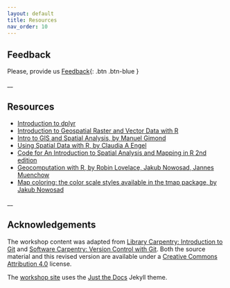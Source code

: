 ```yaml
---
layout: default
title: Resources
nav_order: 10
---
```


## Feedback

Please, provide us [Feedback](http://bit.ly/RCfeedbackwinter2018){: .btn .btn-blue } 


__


## Resources

* [Introduction to dplyr](https://cran.r-project.org/web/packages/dplyr/vignettes/dplyr.html)
* [Introduction to Geospatial Raster and Vector Data with R](https://datacarpentry.org/r-raster-vector-geospatial/)
* [Intro to GIS and Spatial Analysis, by Manuel Gimond](https://mgimond.github.io/Spatial/index.html)
* [Using Spatial Data with R, by Claudia A Engel](https://cengel.github.io/R-spatial/)
* [Code for An Introduction to Spatial Analysis and Mapping in R 2nd edition](https://bookdown.org/lexcomber/brunsdoncomber2e/)
* [Geocomputation with R, by Robin Lovelace, Jakub Nowosad, Jannes Muenchow](https://geocompr.robinlovelace.net/)
* [Map coloring: the color scale styles available in the tmap package, by Jakub Nowosad](https://geocompr.github.io/post/2019/tmap-color-scales/)


__


## Acknowledgements

The workshop content was adapted from [Library Carpentry: Introduction to Git](https://librarycarpentry.org/lc-git/) and [Software Carpentry: Version Control with Git](https://swcarpentry.github.io/git-novice/08-collab/index.html).  Both the source material and this revised version are available under a [Creative Commons Attribution 4.0](https://creativecommons.org/licenses/by/4.0) license.

The [workshop site](https://ubc-library-rc.github.io/intro-python/) uses the [Just the Docs](https://github.com/pmarsceill/just-the-docs) Jekyll theme.

